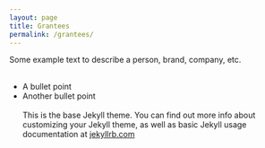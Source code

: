 ```yaml
---
layout: page
title: Grantees
permalink: /grantees/
---
```

Some example text to describe a person, brand, company, etc.
<br><br>
* A bullet point
* Another bullet point
<br><br>
This is the base Jekyll theme. You can find out more info about customizing your Jekyll theme, as well as basic Jekyll usage documentation at [jekyllrb.com](http://jekyllrb.com/)